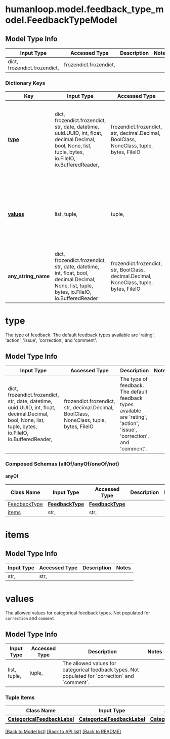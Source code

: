 # humanloop.model.feedback_type_model.FeedbackTypeModel

## Model Type Info
Input Type | Accessed Type | Description | Notes
------------ | ------------- | ------------- | -------------
dict, frozendict.frozendict,  | frozendict.frozendict,  |  | 

### Dictionary Keys
Key | Input Type | Accessed Type | Description | Notes
------------ | ------------- | ------------- | ------------- | -------------
**[type](#type)** | dict, frozendict.frozendict, str, date, datetime, uuid.UUID, int, float, decimal.Decimal, bool, None, list, tuple, bytes, io.FileIO, io.BufferedReader,  | frozendict.frozendict, str, decimal.Decimal, BoolClass, NoneClass, tuple, bytes, FileIO | The type of feedback. The default feedback types available are &#x27;rating&#x27;, &#x27;action&#x27;, &#x27;issue&#x27;, &#x27;correction&#x27;, and &#x27;comment&#x27;. | 
**[values](#values)** | list, tuple,  | tuple,  | The allowed values for categorical feedback types. Not populated for &#x60;correction&#x60; and &#x60;comment&#x60;. | [optional] 
**any_string_name** | dict, frozendict.frozendict, str, date, datetime, int, float, bool, decimal.Decimal, None, list, tuple, bytes, io.FileIO, io.BufferedReader | frozendict.frozendict, str, BoolClass, decimal.Decimal, NoneClass, tuple, bytes, FileIO | any string name can be used but the value must be the correct type | [optional]

# type

The type of feedback. The default feedback types available are 'rating', 'action', 'issue', 'correction', and 'comment'.

## Model Type Info
Input Type | Accessed Type | Description | Notes
------------ | ------------- | ------------- | -------------
dict, frozendict.frozendict, str, date, datetime, uuid.UUID, int, float, decimal.Decimal, bool, None, list, tuple, bytes, io.FileIO, io.BufferedReader,  | frozendict.frozendict, str, decimal.Decimal, BoolClass, NoneClass, tuple, bytes, FileIO | The type of feedback. The default feedback types available are &#x27;rating&#x27;, &#x27;action&#x27;, &#x27;issue&#x27;, &#x27;correction&#x27;, and &#x27;comment&#x27;. | 

### Composed Schemas (allOf/anyOf/oneOf/not)
#### anyOf
Class Name | Input Type | Accessed Type | Description | Notes
------------- | ------------- | ------------- | ------------- | -------------
[FeedbackType](FeedbackType.md) | [**FeedbackType**](FeedbackType.md) | [**FeedbackType**](FeedbackType.md) |  | 
[items](#items) | str,  | str,  |  | 

# items

## Model Type Info
Input Type | Accessed Type | Description | Notes
------------ | ------------- | ------------- | -------------
str,  | str,  |  | 

# values

The allowed values for categorical feedback types. Not populated for `correction` and `comment`.

## Model Type Info
Input Type | Accessed Type | Description | Notes
------------ | ------------- | ------------- | -------------
list, tuple,  | tuple,  | The allowed values for categorical feedback types. Not populated for &#x60;correction&#x60; and &#x60;comment&#x60;. | 

### Tuple Items
Class Name | Input Type | Accessed Type | Description | Notes
------------- | ------------- | ------------- | ------------- | -------------
[**CategoricalFeedbackLabel**](CategoricalFeedbackLabel.md) | [**CategoricalFeedbackLabel**](CategoricalFeedbackLabel.md) | [**CategoricalFeedbackLabel**](CategoricalFeedbackLabel.md) |  | 

[[Back to Model list]](../../README.md#documentation-for-models) [[Back to API list]](../../README.md#documentation-for-api-endpoints) [[Back to README]](../../README.md)

